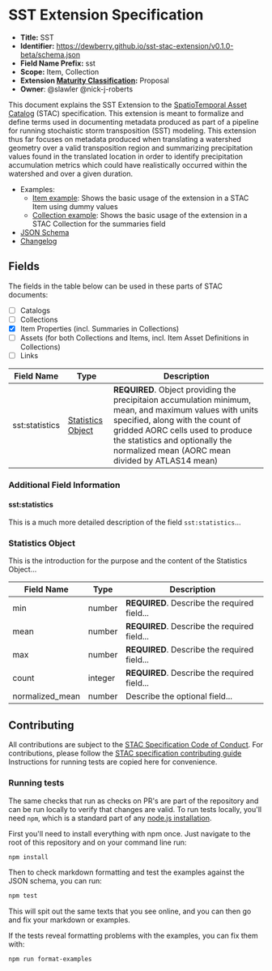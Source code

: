 # SST Extension Specification

- **Title:** SST
- **Identifier:** <https://dewberry.github.io/sst-stac-extension/v0.1.0-beta/schema.json>
- **Field Name Prefix:** sst
- **Scope:** Item, Collection
- **Extension [Maturity Classification](https://github.com/radiantearth/stac-spec/tree/master/extensions/README.md#extension-maturity):** Proposal
- **Owner**: @slawler @nick-j-roberts

This document explains the SST Extension to the [SpatioTemporal Asset Catalog](https://github.com/radiantearth/stac-spec) (STAC) specification.
This extension is meant to formalize and define terms used in documenting metadata produced as part of a pipeline for running stochaistic storm transposition (SST) modeling. This extension thus far focuses on metadata produced when translating a watershed geometry over a valid transposition region and summarizing precipitation values found in the translated location in order to identify precipitation accumulation metrics which could have realistically occurred within the watershed and over a given duration.

- Examples:
  - [Item example](examples/item.json): Shows the basic usage of the extension in a STAC Item using dummy values
  - [Collection example](examples/collection.json): Shows the basic usage of the extension in a STAC Collection for the summaries field
- [JSON Schema](json-schema/schema.json)
- [Changelog](./CHANGELOG.md)

## Fields

The fields in the table below can be used in these parts of STAC documents:

- [ ] Catalogs
- [ ] Collections
- [x] Item Properties (incl. Summaries in Collections)
- [ ] Assets (for both Collections and Items, incl. Item Asset Definitions in Collections)
- [ ] Links

| Field Name           | Type                      | Description                                  |
| -------------------- | ------------------------- | -------------------------------------------- |
| sst:statistics   | [Statistics Object](#statistics-object)                    | **REQUIRED**. Object providing the precipitaion accumulation minimum, mean, and maximum values with units specified, along with the count of gridded AORC cells used to produce the statistics and optionally the normalized mean (AORC mean divided by ATLAS14 mean)|

### Additional Field Information

#### sst:statistics

This is a much more detailed description of the field `sst:statistics`...

### Statistics Object

This is the introduction for the purpose and the content of the Statistics Object...

| Field Name | Type   | Description                                  |
| ---------- | ------ | -------------------------------------------- |
| min          | number | **REQUIRED**. Describe the required field... |
| mean         | number | **REQUIRED**. Describe the required field... |
| max          | number | **REQUIRED**. Describe the required field... |
| count        | integer| **REQUIRED**. Describe the required field... |
| normalized_mean | number | Describe the optional field... |


## Contributing

All contributions are subject to the
[STAC Specification Code of Conduct](https://github.com/radiantearth/stac-spec/blob/master/CODE_OF_CONDUCT.md).
For contributions, please follow the
[STAC specification contributing guide](https://github.com/radiantearth/stac-spec/blob/master/CONTRIBUTING.md) Instructions
for running tests are copied here for convenience.

### Running tests

The same checks that run as checks on PR's are part of the repository and can be run locally to verify that changes are valid.
To run tests locally, you'll need `npm`, which is a standard part of any [node.js installation](https://nodejs.org/en/download/).

First you'll need to install everything with npm once. Just navigate to the root of this repository and on
your command line run:
```bash
npm install
```

Then to check markdown formatting and test the examples against the JSON schema, you can run:
```bash
npm test
```

This will spit out the same texts that you see online, and you can then go and fix your markdown or examples.

If the tests reveal formatting problems with the examples, you can fix them with:
```bash
npm run format-examples
```
